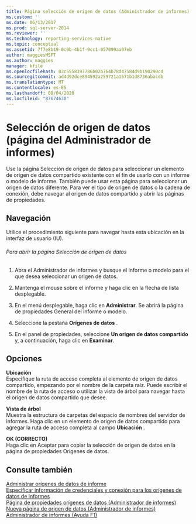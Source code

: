```yaml
---
title: Página selección de origen de datos (Administrador de informes) | Microsoft Docs
ms.custom: ''
ms.date: 06/13/2017
ms.prod: sql-server-2014
ms.reviewer: ''
ms.technology: reporting-services-native
ms.topic: conceptual
ms.assetid: 7f7e8b19-0c0b-4b1f-9cc1-057099aa07eb
author: maggiesMSFT
ms.author: maggies
manager: kfile
ms.openlocfilehash: 03c5558397786b02b764b78d47584d9b190290cd
ms.sourcegitcommit: ad4d92dce894592a259721a1571b1d8736abacdb
ms.translationtype: MT
ms.contentlocale: es-ES
ms.lasthandoff: 08/04/2020
ms.locfileid: "87674630"
---
```

# <a name="data-source-selection-page-report-manager"></a>Selección de origen de datos (página del Administrador de informes)
  Use la página Selección de origen de datos para seleccionar un elemento de origen de datos compartido existente con el fin de usarlo con un informe o modelo de informe. También puede usar esta página para seleccionar un origen de datos diferente. Para ver el tipo de origen de datos o la cadena de conexión, debe navegar al origen de datos compartido y abrir las páginas de propiedades.  
  
## <a name="navigation"></a>Navegación  
 Utilice el procedimiento siguiente para navegar hasta esta ubicación en la interfaz de usuario (IU).  
  
###### <a name="to-open-the-data-source-selection-page"></a>Para abrir la página Selección de origen de datos  
  
1.  Abra el Administrador de informes y busque el informe o modelo para el que desea seleccionar un origen de datos.  
  
2.  Mantenga el mouse sobre el informe y haga clic en la flecha de lista desplegable.  
  
3.  En el menú desplegable, haga clic en **Administrar**. Se abrirá la página de propiedades General del informe o modelo.  
  
4.  Seleccione la pestaña **Orígenes de datos** .  
  
5.  En el panel de propiedades, seleccione **Un origen de datos compartido** y, a continuación, haga clic en **Examinar**.  
  
## <a name="options"></a>Opciones  
 **Ubicación**  
 Especifique la ruta de acceso completa al elemento de origen de datos compartido, empezando por el nombre de la carpeta raíz. Puede escribir el nombre de la ruta de acceso o utilizar la vista de árbol para navegar hasta el origen de datos compartido que desee.  
  
 **Vista de árbol**  
 Muestra la estructura de carpetas del espacio de nombres del servidor de informes. Haga clic en un elemento de origen de datos compartido para agregar la ruta de acceso completa al campo **Ubicación** .  
  
 **OK (CORRECTO)**  
 Haga clic en Aceptar para copiar la selección de origen de datos en la página de propiedades Orígenes de datos.  
  
## <a name="see-also"></a>Consulte también  
 [Administrar orígenes de datos de informe](report-data/manage-report-data-sources.md)   
 [Especificar información de credenciales y conexión para los orígenes de datos de informes](report-data/specify-credential-and-connection-information-for-report-data-sources.md)   
 [Página de propiedades orígenes de datos &#40;Administrador de informes&#41;](../../2014/reporting-services/data-sources-properties-page-report-manager.md)   
 [Nueva página de origen de datos &#40;Administrador de informes&#41;](../../2014/reporting-services/new-data-source-page-report-manager.md)   
 [Administrador de informes (Ayuda F1)](../../2014/reporting-services/report-manager-f1-help.md)  
  
  

